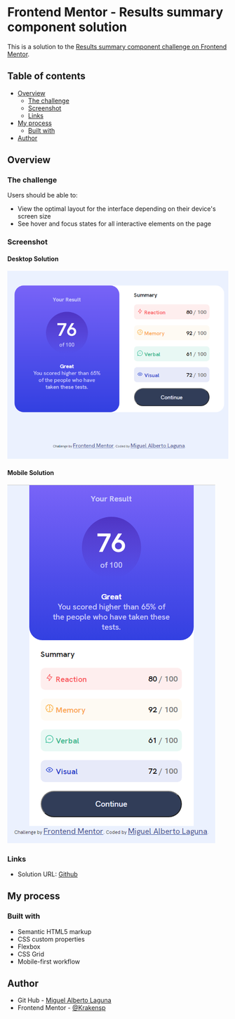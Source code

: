 # Frontend Mentor - Results summary component solution

This is a solution to the [Results summary component challenge on Frontend Mentor](https://www.frontendmentor.io/challenges/results-summary-component-CE_K6s0maV).

## Table of contents

- [Overview](#overview)
  - [The challenge](#the-challenge)
  - [Screenshot](#screenshot)
  - [Links](#links)
- [My process](#my-process)
  - [Built with](#built-with)
- [Author](#author)

## Overview

### The challenge

Users should be able to:

- View the optimal layout for the interface depending on their device's screen size
- See hover and focus states for all interactive elements on the page

### Screenshot

#### Desktop Solution

![](/design/deskop%20solution.png)

#### Mobile Solution

![](/design/mobile%20solution.png)

### Links

- Solution URL: [Github](https://github.com/Krakensp/Results-summary-component.git)

## My process

### Built with

- Semantic HTML5 markup
- CSS custom properties
- Flexbox
- CSS Grid
- Mobile-first workflow

## Author

- Git Hub - [Miguel Alberto Laguna](https://github.com/Krakensp)
- Frontend Mentor - [@Krakensp](https://www.frontendmentor.io/profile/Krakensp)
